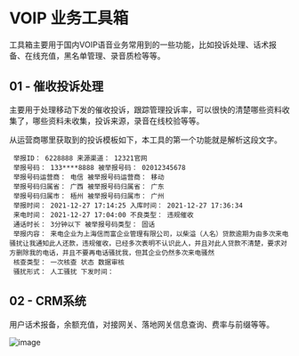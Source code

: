 # VOIP 业务工具箱

工具箱主要用于国内VOIP语音业务常用到的一些功能，比如投诉处理、话术报备、在线充值，黑名单管理、录音质检等等。

## 01 - 催收投诉处理

主要用于处理移动下发的催收投诉，跟踪管理投诉率，可以很快的清楚哪些资料收集了，哪些资料未收集，投诉来源，录音在线校验等等。

从运营商哪里获取到的投诉模板如下，本工具的第一个功能就是解析这段文字。
```
 举报ID： 6228888 来源渠道： 12321官网
 举报号码： 133****8888 被举报号码： 02012345678
 举报号码运营商： 电信 被举报号码运营商： 移动
 举报号码归属省： 广西 被举报号码归属省： 广东
 举报号码归属市： 梧州 被举报号码归属市： 广州
 举报时间： 2021-12-27 17:14:25 入库时间： 2021-12-27 17:36:34
 来电时间： 2021-12-27 17:04:00 不良类型： 违规催收
 通话时长： 3分钟以下 被举报号码类型： 固话
 举报内容： 来电企业为上海信而富企业管理有限公司，以柴溢（人名）贷款逾期为由多次来电骚扰让我通知此人还款，违规催收，已经多次表明不认识此人，并且对此人贷款不清楚，要求对方删除我的电话，并且不要再电话骚扰我，但其企业仍然多次来电骚然
 核查类型： 一次核查 状态 数据审核
 骚扰形式： 人工骚扰 下发时间：
```

## 02 - CRM系统
用户话术报备，余额充值，对接网关、落地网关信息查询、费率与前缀等等。

![image](https://user-images.githubusercontent.com/46070462/148662988-e3af074e-8cec-40e5-a636-4c2cef814a77.png)

